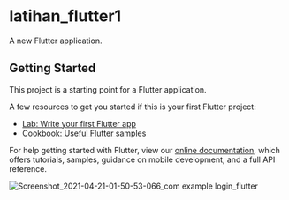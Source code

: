 # latihan_flutter1

A new Flutter application.

## Getting Started

This project is a starting point for a Flutter application.

A few resources to get you started if this is your first Flutter project:

- [Lab: Write your first Flutter app](https://flutter.dev/docs/get-started/codelab)
- [Cookbook: Useful Flutter samples](https://flutter.dev/docs/cookbook)

For help getting started with Flutter, view our
[online documentation](https://flutter.dev/docs), which offers tutorials,
samples, guidance on mobile development, and a full API reference.

![Screenshot_2021-04-21-01-50-53-066_com example login_flutter](https://user-images.githubusercontent.com/25297220/115442282-69b6de00-a244-11eb-8cd4-936c6cee7cc8.jpg)
